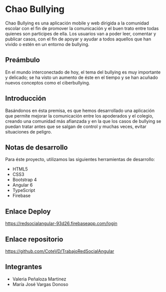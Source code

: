# Chao Bullying

Chao Bullying es una aplicación mobile y web dirigida a la comunidad escolar con el fin de promover la comunicación y el buen trato entre todas quienes son participes de ella. Los usuarios van a poder leer, comentar y publicar casos, con el fin de apoyar y ayudar a todos aquellos que han vivido o estén en un entorno de bullying.

## Preámbulo

En el mundo interconectado de hoy, el tema del bullying es muy importante y delicado; se ha visto un aumento de éste en el tiempo y se han acuñado nuevos conceptos como el ciberbullying.

## Introducción

Basándonos en ésta premisa, es que hemos desarrollado una aplicación que permite mejorar la comunicación entre los apoderados y el colegio, creando una comunidad más afianzada y en la que los casos de bullying se puedan tratar antes que se salgan de control y muchas veces, evitar situaciones de peligro.

## Notas de desarrollo

Para éste proyecto, utilizamos las siguientes herramientas de desarrollo:
- HTML5
- CSS3
- Bootstrap 4
- Angular 6
- TypeScript
- Firebase

## Enlace Deploy

https://redsocialangular-93d26.firebaseapp.com/login

## Enlace repositorio

https://github.com/CoteVD/TrabajoRedSocialAngular

## Integrantes
- Valeria Peñaloza Martinez
- María José Vargas Donoso
